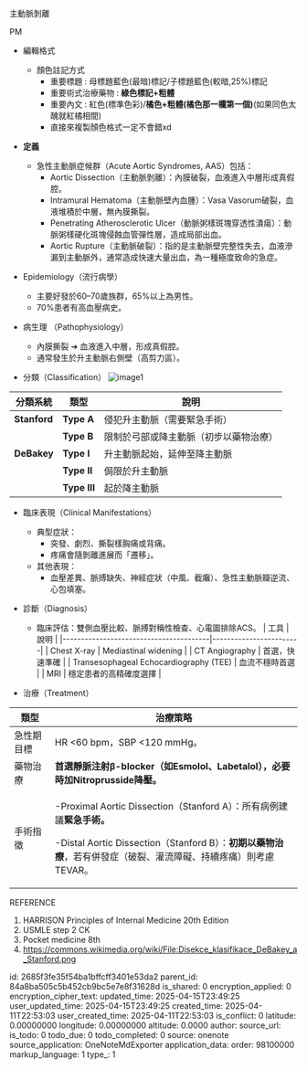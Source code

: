 主動脈剝離

PM

- 編輯格式
  - 顏色註記方式
    - 重要標題 : 母標題藍色(最暗)標記/子標題藍色(較暗,25%)標記
    - 重要術式治療藥物 : **綠色標記+粗體**
    - 重要內文 : 紅色(標準色彩)/**橘色+粗體(橘色那一欄第一個)**(如果同色太醜就紅橘相間)
    - 直接來複製顏色格式一定不會錯xd
- **定義**
  - 急性主動脈症候群（Acute Aortic Syndromes, AAS）包括：
    - Aortic Dissection（主動脈剝離）：內膜破裂，血液進入中層形成真假腔。
    - Intramural Hematoma（主動脈壁內血腫）：Vasa Vasorum破裂，血液堆積於中層，無內膜撕裂。
    - Penetrating Atherosclerotic Ulcer（動脈粥樣斑塊穿透性潰瘍）：動脈粥樣硬化斑塊侵蝕血管彈性層，造成局部出血。
    - Aortic Rupture（主動脈破裂）：指的是主動脈壁完整性失去，血液滲漏到主動脈外，通常造成快速大量出血，為一種極度致命的急症。
- Epidemiology（流行病學）
  - 主要好發於60–70歲族群，65%以上為男性。
  - 70%患者有高血壓病史。

- 病生理 （Pathophysiology）
  - 內膜撕裂 ➔ 血液進入中層，形成真假腔。
  - 通常發生於升主動脈右側壁（高剪力區）。

- 分類（Classification）
![image1](:/6792b5dca9154d6fb8f7a92f02418d58)

| 分類系統     | 類型         | 說明                                   |
|--------------|--------------|----------------------------------------|
| **Stanford** | **Type A**   | 侵犯升主動脈（需要緊急手術）           |
|             | **Type B**   | 限制於弓部或降主動脈（初步以藥物治療） |
| **DeBakey**  | **Type I**   | 升主動脈起始，延伸至降主動脈           |
|             | **Type II**  | 侷限於升主動脈                         |
|             | **Type III** | 起於降主動脈                           |

- 臨床表現（Clinical Manifestations）
  - 典型症狀：
    - 突發、劇烈、撕裂樣胸痛或背痛。
    - 疼痛會隨剝離進展而「遷移」。
  - 其他表現：
    - 血壓差異、脈搏缺失、神經症狀（中風、截癱）、急性主動脈瓣逆流、心包填塞。

- 診斷（Diagnosis）
  - 臨床評估：雙側血壓比較、脈搏對稱性檢查、心電圖排除ACS。
| 工具                                   | 說明                   |
|----------------------------------------|------------------------|
| Chest X-ray                            | Mediastinal widening   |
| CT Angiography                         | 首選，快速準確         |
| Transesophageal Echocardiography (TEE) | 血流不穩時首選         |
| MRI                                    | 穩定患者的高精確度選擇 |

- 治療（Treatment）
<table>
<colgroup>
<col style="width: 14%" />
<col style="width: 85%" />
</colgroup>
<thead>
<tr class="header">
<th>類型</th>
<th>治療策略</th>
</tr>
</thead>
<tbody>
<tr class="odd">
<td>急性期目標</td>
<td>HR &lt;60 bpm，SBP &lt;120 mmHg。</td>
</tr>
<tr class="even">
<td>藥物治療</td>
<td><strong>首選靜脈注射β-blocker（如Esmolol、Labetalol），必要時加Nitroprusside降壓。</strong></td>
</tr>
<tr class="odd">
<td>手術指徵</td>
<td><p>-Proximal Aortic Dissection（Stanford A）：所有病例建議<strong>緊急手術。</strong></p>
<p>-Distal Aortic Dissection（Stanford B）：<strong>初期以藥物治療</strong>，若有併發症（破裂、灌流障礙、持續疼痛）則考慮TEVAR。</p></td>
</tr>
</tbody>
</table>

REFERENCE
1.  HARRISON Principles of Internal Medicine 20th Edition
2.  USMLE step 2 CK
3.  Pocket medicine 8th
4.  <https://commons.wikimedia.org/wiki/File:Disekce_klasifikace_DeBakey_a_Stanford.png>


id: 2685f3fe35f54ba1bffcff3401e53da2
parent_id: 84a8ba505c5b452cb9bc5e7e8f31628d
is_shared: 0
encryption_applied: 0
encryption_cipher_text: 
updated_time: 2025-04-15T23:49:25
user_updated_time: 2025-04-15T23:49:25
created_time: 2025-04-11T22:53:03
user_created_time: 2025-04-11T22:53:03
is_conflict: 0
latitude: 0.00000000
longitude: 0.00000000
altitude: 0.0000
author: 
source_url: 
is_todo: 0
todo_due: 0
todo_completed: 0
source: onenote
source_application: OneNoteMdExporter
application_data: 
order: 98100000
markup_language: 1
type_: 1
